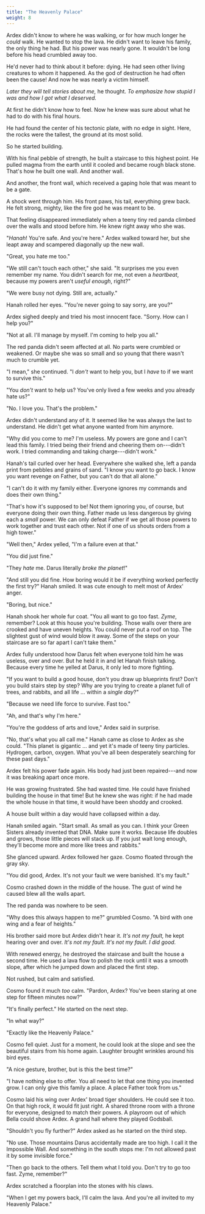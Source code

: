 ```yaml
---
title: "The Heavenly Palace"
weight: 8
---
```


Ardex didn't know to where he was walking, or for how much longer he _could_ walk. He wanted to stop the lava. He didn't want to leave his family, the only thing he had. But his power was nearly gone. It wouldn't be long before his head crumbled away too.

He'd never had to think about it before: dying. He had seen other living creatures to whom it happened. As the god of destruction he had often been the cause! And now he was nearly a victim himself.

_Later they will tell stories about me,_ he thought. _To emphasize how stupid I was and how I got what I deserved._ 

At first he didn't know how to feel. Now he knew was sure about what he had to do with his final hours.

He had found the center of his tectonic plate, with no edge in sight. Here, the rocks were the tallest, the ground at its most solid. 

So he started building. 

With his final pebble of strength, he built a staircase to this highest point. He pulled magma from the earth until it cooled and became rough black stone. That's how he built one wall. And another wall. 

And another, the front wall, which received a gaping hole that was meant to be a gate.

A shock went through him. His front paws, his tail, everything grew back. He felt strong, mighty, like the fire god he was meant to be.

That feeling disappeared immediately when a teeny tiny red panda climbed over the walls and stood before him. He knew right away who she was.

"_Hanah_! You're safe. And you're here." Ardex walked toward her, but she leapt away and scampered diagonally up the new wall.

"Great, you hate me too."

"We still can't touch each other," she said. "It surprises me you even remember my name. You didn't search for me, not even a _heartbeat_, because my powers aren't _useful enough_, right?"

"We were busy not dying. Still are, actually."

Hanah rolled her eyes. "You're never going to say sorry, are you?"

Ardex sighed deeply and tried his most innocent face. "Sorry. How can I help you?"

"Not at all. I'll manage by myself. I'm coming to help you all." 

The red panda didn't seem affected at all. No parts were crumbled or weakened. Or maybe she was so small and so young that there wasn't much to crumble yet. 

"I mean," she continued. "I _don't_ want to help you, but I _have_ to if we want to survive this."

"You _don't_ want to help us? You've only lived a few weeks and you already hate us?"

"No. I love you. That's the problem."

Ardex didn't understand any of it. It seemed like he was always the last to understand. He didn't get what anyone wanted from him anymore.

"Why did you come to me? I'm useless. My powers are gone and I can't lead this family. I tried being their friend and cheering them on---didn't work. I tried commanding and taking charge---didn't work."

Hanah's tail curled over her head. Everywhere she walked she, left a panda print from pebbles and grains of sand. "I know you want to go back. I know you want revenge on Father, but you can't do that all alone."

"I can't do it with my family either. Everyone ignores my commands and does their own thing."

"That's how it's supposed to be! Not them ignoring you, of course, but everyone doing their own thing. Father made us less dangerous by giving each a _small_ power. We can only defeat Father if we get all those powers to work together and trust each other. Not if one of us shouts orders from a high tower."

"Well then," Ardex yelled, "I'm a failure even at that."

"You did just fine."

"They _hate_ me. Darus literally _broke the planet_!"

"And still you did fine. How boring would it be if everything worked perfectly the first try?" Hanah smiled. It was cute enough to melt most of Ardex' anger.

"Boring, but nice."

Hanah shook her whole fur coat. "You all want to go too fast. _Zyme_, remember? Look at this house you're building. Those walls over there are crooked and have uneven heights. You could never put a roof on top. The slightest gust of wind would blow it away. Some of the steps on your staircase are so far apart I can't take them."

Ardex fully understood how Darus felt when everyone told him he was useless, over and over. But he held it in and let Hanah finish talking. Because every time he yelled at Darus, it only led to more fighting.

"If you want to build a good house, don't you draw up blueprints first? Don't you build stairs step by step? Why are you trying to create a planet full of trees, and rabbits, and all life ... within a _single day_?"

"Because we need life force to survive. Fast too."

"Ah, and that's why I'm here."

"You're the goddess of arts and love," Ardex said in surprise.

"No, that's what you all call me." Hanah came as close to Ardex as she could. "This planet is gigantic ... and yet it's made of teeny tiny particles. Hydrogen, carbon, oxygen. What you've all been desperately searching for these past days."

Ardex felt his power fade again. His body had just been repaired---and now it was breaking apart once more. 

He was growing frustrated. She had wasted time. He could have finished building the house in that time! But he knew she was right: if he had made the whole house in that time, it would have been shoddy and crooked.

A house built within a day would have collapsed within a day.

Hanah smiled again. "Start small. As small as you can. I think your Green Sisters already invented that DNA. Make sure it works. Because life doubles and grows, those little pieces will stack up. If you just wait long enough, they'll become more and more like trees and rabbits."

She glanced upward. Ardex followed her gaze. Cosmo floated through the gray sky.

"You did good, Ardex. It's not your fault we were banished. It's my fault."

Cosmo crashed down in the middle of the house. The gust of wind he caused blew all the walls apart.

The red panda was nowhere to be seen.

"Why does this always happen to me?" grumbled Cosmo. "A bird with one wing and a fear of heights."

His brother said more but Ardex didn't hear it. _It's not my fault,_ he kept hearing over and over. _It's not my fault. It's not my fault. I did good._

With renewed energy, he destroyed the staircase and built the house a second time. He used a lava flow to polish the rock until it was a smooth slope, after which he jumped down and placed the first step.

Not rushed, but calm and satisfied.

Cosmo found it much _too_ calm. "Pardon, Ardex? You've been staring at one step for fifteen minutes now?"

"It's finally perfect." He started on the next step.

"In what way?"

"Exactly like the Heavenly Palace."

Cosmo fell quiet. Just for a moment, he could look at the slope and see the beautiful stairs from his home again. Laughter brought wrinkles around his bird eyes. 

"A nice gesture, brother, but is this the best time?"

"I have nothing else to offer. You all need to let that one thing you invented grow. I can only give this family a place. A place Father took from us."

Cosmo laid his wing over Ardex' broad tiger shoulders. He could see it too. On that high rock, it would fit just right. A shared throne room with a throne for everyone, designed to match their powers. A playroom out of which Bella could shove Ardex. A grand hall where they played Godsball.

"Shouldn't you fly further?" Ardex asked as he started on the third step.

"No use. Those mountains Darus accidentally made are too high. I call it the Impossible Wall. And something in the south stops me: I'm not allowed past it by some invisible force."

"Then go back to the others. Tell them what I told you. Don't try to go too fast. Zyme, remember?" 

Ardex scratched a floorplan into the stones with his claws. 

"When I get my powers back, I'll calm the lava. And you're all invited to my Heavenly Palace."
